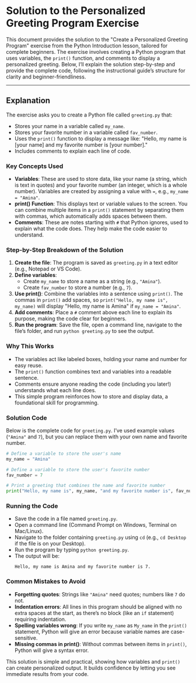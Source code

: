 # Solution to the Personalized Greeting Program Exercise

This document provides the solution to the "Create a Personalized Greeting Program" exercise from the Python Introduction lesson, tailored for complete beginners. The exercise involves creating a Python program that uses variables, the `print()` function, and comments to display a personalized greeting. Below, I’ll explain the solution step-by-step and provide the complete code, following the instructional guide’s structure for clarity and beginner-friendliness.

---

## Explanation

The exercise asks you to create a Python file called `greeting.py` that:
- Stores your name in a variable called `my_name`.
- Stores your favorite number in a variable called `fav_number`.
- Uses the `print()` function to display a message like: "Hello, my name is [your name] and my favorite number is [your number]."
- Includes comments to explain each line of code.

### Key Concepts Used
- **Variables**: These are used to store data, like your name (a string, which is text in quotes) and your favorite number (an integer, which is a whole number). Variables are created by assigning a value with `=`, e.g., `my_name = "Amina"`.
- **print() Function**: This displays text or variable values to the screen. You can combine multiple items in a `print()` statement by separating them with commas, which automatically adds spaces between them.
- **Comments**: These are notes starting with `#` that Python ignores, used to explain what the code does. They help make the code easier to understand.

### Step-by-Step Breakdown of the Solution
1. **Create the file**: The program is saved as `greeting.py` in a text editor (e.g., Notepad or VS Code).
2. **Define variables**:
   - Create `my_name` to store a name as a string (e.g., `"Amina"`).
   - Create `fav_number` to store a number (e.g., `7`).
3. **Use print()**: Combine the variables into a sentence using `print()`. The commas in `print()` add spaces, so `print("Hello, my name is", my_name)` will display "Hello, my name is Amina" if `my_name = "Amina"`.
4. **Add comments**: Place a `#` comment above each line to explain its purpose, making the code clear for beginners.
5. **Run the program**: Save the file, open a command line, navigate to the file’s folder, and run `python greeting.py` to see the output.

### Why This Works
- The variables act like labeled boxes, holding your name and number for easy reuse.
- The `print()` function combines text and variables into a readable sentence.
- Comments ensure anyone reading the code (including you later!) understands what each line does.
- This simple program reinforces how to store and display data, a foundational skill for programming.

### Solution Code
Below is the complete code for `greeting.py`. I’ve used example values (`"Amina"` and `7`), but you can replace them with your own name and favorite number.

```python
# Define a variable to store the user's name
my_name = "Amina"

# Define a variable to store the user's favorite number
fav_number = 7

# Print a greeting that combines the name and favorite number
print("Hello, my name is", my_name, "and my favorite number is", fav_number, ".")
```

### Running the Code
- Save the code in a file named `greeting.py`.
- Open a command line (Command Prompt on Windows, Terminal on Mac/Linux).
- Navigate to the folder containing `greeting.py` using `cd` (e.g., `cd Desktop` if the file is on your Desktop).
- Run the program by typing `python greeting.py`.
- The output will be:
  ```
  Hello, my name is Amina and my favorite number is 7.
  ```

### Common Mistakes to Avoid
- **Forgetting quotes**: Strings like `"Amina"` need quotes; numbers like `7` do not.
- **Indentation errors**: All lines in this program should be aligned with no extra spaces at the start, as there’s no block (like an `if` statement) requiring indentation.
- **Spelling variables wrong**: If you write `my_name` as `My_name` in the `print()` statement, Python will give an error because variable names are case-sensitive.
- **Missing commas in print()**: Without commas between items in `print()`, Python will give a syntax error.

This solution is simple and practical, showing how variables and `print()` can create personalized output. It builds confidence by letting you see immediate results from your code.